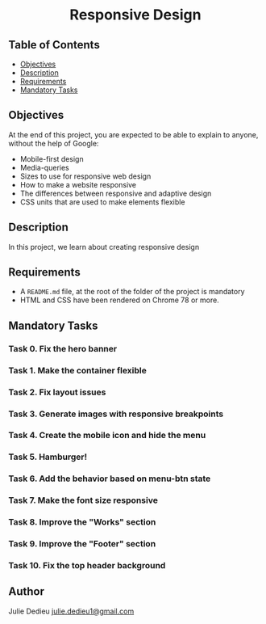# <p align="center">Responsive Design</p>

## Table of Contents

- [Objectives](#objectives)
- [Description](#Descritpion)
- [Requirements](#requirements)
- [Mandatory Tasks](#Mandatory-Tasks)

## Objectives

At the end of this project, you are expected to be able to explain to anyone, without the help of Google:

- Mobile-first design
- Media-queries
- Sizes to use for responsive web design
- How to make a website responsive
- The differences between responsive and adaptive design
- CSS units that are used to make elements flexible

## Description

In this project, we learn about creating responsive design

## Requirements
 
- A `README.md` file, at the root of the folder of the project is mandatory
- HTML and CSS have been rendered on Chrome 78 or more.


## Mandatory Tasks

### Task 0. Fix the hero banner
### Task 1. Make the container flexible
### Task 2. Fix layout issues
### Task 3. Generate images with responsive breakpoints
### Task 4. Create the mobile icon and hide the menu
### Task 5. Hamburger!
### Task 6. Add the behavior based on menu-btn state
### Task 7. Make the font size responsive
### Task 8. Improve the "Works" section
### Task 9. Improve the "Footer" section
### Task 10. Fix the top header background

## Author

Julie Dedieu <julie.dedieu1@gmail.com>
